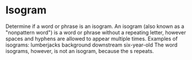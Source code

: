 # Isogram
Determine if a word or phrase is an isogram.
An isogram (also known as a "nonpattern word") is a word or phrase without a repeating letter,
however spaces and hyphens are allowed to appear multiple times.
Examples of isograms: 
lumberjacks
background
downstream 
six-year-old 
The word isograms, however, is not an isogram, because the s repeats.
